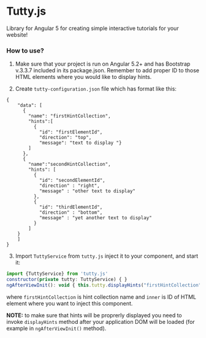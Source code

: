 # Tutty.js

Library for Angular 5 for creating simple interactive tutorials for your website!

### How to use?
               
1. Make sure that your project is run on Angular 5.2+ and has Bootstrap v.3.3.7 included in its package.json. Remember to add proper ID to those HTML elements where you would like to display hints.

2. Create `tutty-configuration.json` file which has format like this:
```
{
    "data": [
      {
        "name": "firstHintCollection",
        "hints":[
          {
            "id": "firstElementId",
            "direction": "top",
            "message": "text to display "}
        ]
      },
      {
        "name":"secondHintCollection",
        "hints": [
          {
            "id": "secondElementId",
            "direction" : "right",
            "message" : "other text to display"
          },
		  {
            "id": "thirdElementId",
            "direction" : "bottom",
            "message" : "yet another text to display"
          }
        ]
    }
    ]
}
```
3. Import `TuttyService` from `tutty.js`  inject it to your component, and start it:
```javascript
import {TuttyService} from 'tutty.js'
constructor(private tutty: TuttyService) { }
ngAfterViewInit(): void { this.tutty.displayHints("firstHintCollection", 'inner'); }
```
where `firstHintCollection` is hint collection name and `inner` is ID of HTML element where you want to inject this component. 

**NOTE:**  to make sure that hints will be proprerly displayed you need to invoke `displayHints` method after your application DOM will be loaded (for example in `ngAfterViewInit()` method).
